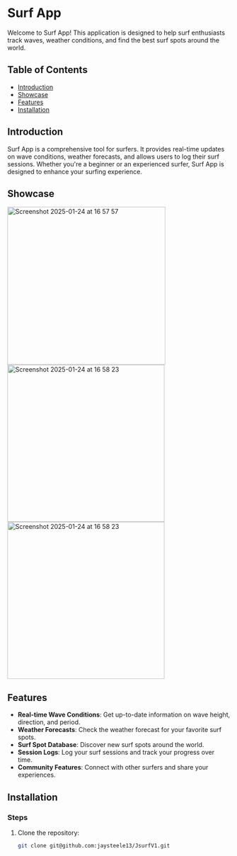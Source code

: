 # Surf App

Welcome to Surf App! This application is designed to help surf enthusiasts track waves, weather conditions, and find the best surf spots around the world.

## Table of Contents

- [Introduction](#introduction)
- [Showcase](#showcase)
- [Features](#features)
- [Installation](#installation)

## Introduction

Surf App is a comprehensive tool for surfers. It provides real-time updates on wave conditions, weather forecasts, and allows users to log their surf sessions. Whether you're a beginner or an experienced surfer, Surf App is designed to enhance your surfing experience.

## Showcase
<img width="357" alt="Screenshot 2025-01-24 at 16 57 57" src="https://github.com/user-attachments/assets/42c711dc-c2a3-4edf-a174-3e099f19ec38" />

<img width="355" alt="Screenshot 2025-01-24 at 16 58 23" src="https://github.com/user-attachments/assets/c1785615-3281-4869-95e1-c987c51a6b55" />

<img width="355" alt="Screenshot 2025-01-24 at 16 58 23" src="https://github.com/user-attachments/assets/7f8f0bf8-0bac-4d49-b6b3-2b38a8b99e64" />



## Features

- **Real-time Wave Conditions**: Get up-to-date information on wave height, direction, and period.
- **Weather Forecasts**: Check the weather forecast for your favorite surf spots.
- **Surf Spot Database**: Discover new surf spots around the world.
- **Session Logs**: Log your surf sessions and track your progress over time.
- **Community Features**: Connect with other surfers and share your experiences.

## Installation

### Steps

1. Clone the repository:
   ```bash
   git clone git@github.com:jaysteele13/JsurfV1.git
